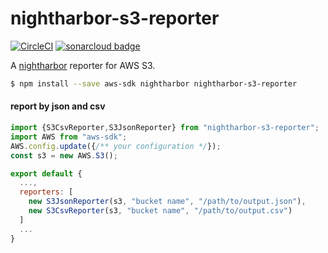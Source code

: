 # nightharbor-s3-reporter
[![CircleCI](https://circleci.com/gh/YoshiyukiKato/nightharbor-s3-reporter.svg?style=svg)](https://circleci.com/gh/YoshiyukiKato/nightharbor-s3-reporter)
[![sonarcloud badge](https://sonarcloud.io/api/project_badges/measure?project=YoshiyukiKato_nightharbor-s3-reporter&metric=alert_status)](https://sonarcloud.io/api/project_badges/measure?project=YoshiyukiKato_nightharbor-s3-reporter&metric=alert_status)

A [nightharbor](https://github.com/YoshiyukiKato/nightharbor) reporter for AWS S3.

```sh
$ npm install --save aws-sdk nightharbor nightharbor-s3-reporter
```

#### report by json and csv

```js
import {S3CsvReporter,S3JsonReporter} from "nightharbor-s3-reporter";
import AWS from "aws-sdk";
AWS.config.update({/** your configuration */});
const s3 = new AWS.S3();

export default {
  ...,
  reporters: [
    new S3JsonReporter(s3, "bucket name", "/path/to/output.json"),
    new S3CsvReporter(s3, "bucket name", "/path/to/output.csv")
  ]
  ...
}
```